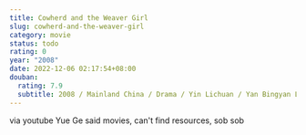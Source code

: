 ```yaml
---
title: Cowherd and the Weaver Girl
slug: cowherd-and-the-weaver-girl
category: movie
status: todo
rating: 0
year: "2008"
date: 2022-12-06 02:17:54+08:00
douban:
  rating: 7.9
  subtitle: 2008 / Mainland China / Drama / Yin Lichuan / Yan Bingyan Lv Yulai
---
```


via youtube Yue Ge said movies, can't find resources, sob sob
